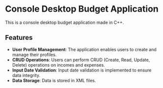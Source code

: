 # Console Desktop Budget Application

This is a console desktop budget application made in C++.

## Features

- **User Profile Management**: The application enables users to create and manage their profiles.
- **CRUD Operations**: Users can perform CRUD (Create, Read, Update, Delete) operations on incomes and expenses.
- **Input Date Validation**: Input date validation is implemented to ensure data integrity.
- **Data Storage**: Data is stored in XML files.

